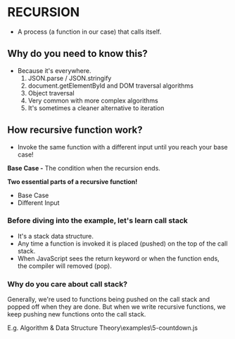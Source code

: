 # RECURSION

- A process (a function in our case) that calls itself.

## Why do you need to know this?

- Because it's everywhere.
  1. JSON.parse / JSON.stringify
  2. document.getElementById and DOM traversal algorithms
  3. Object traversal
  4. Very common with more complex algorithms
  5. It's sometimes a cleaner alternative to iteration

## How recursive function work?

- Invoke the same function with a different input until you reach your base case!

**Base Case -** The condition when the recursion ends.

**Two essential parts of a recursive function!**

- Base Case
- Different Input

### Before diving into the example, let's learn call stack

- It's a stack data structure.
- Any time a function is invoked it is placed (pushed) on the top of the call stack.
- When JavaScript sees the return keyword or when the function ends, the compiler will removed (pop).

### Why do you care about call stack?

Generally, we're used to functions being pushed on the call stack and popped off when they are done.
But when we write recursive functions, we keep pushing new functions onto the call stack.

E.g. Algorithm & Data Structure Theory\examples\5-countdown.js
